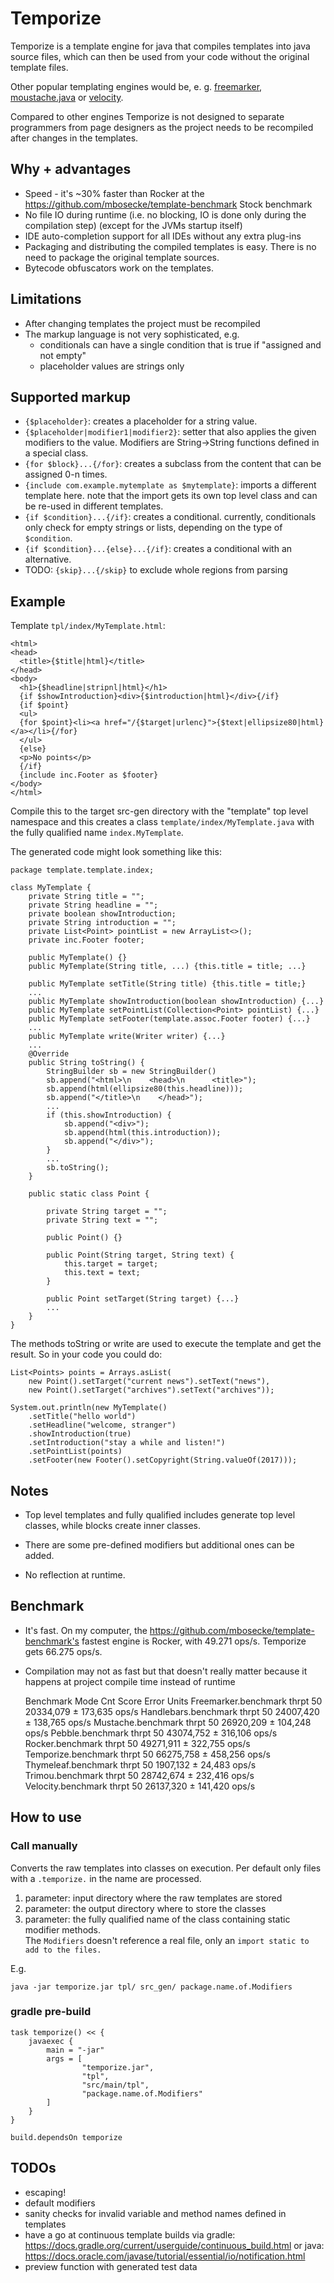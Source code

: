 # Temporize

Temporize is a template engine for java that compiles templates into java 
source files, which can then be used from your code without the original template files.

Other popular templating engines would be, e. g. 
[freemarker](http://freemarker.org/), 
[moustache.java](https://github.com/spullara/mustache.java) or
[velocity](http://velocity.apache.org/).

Compared to other engines Temporize is not designed to separate programmers from page designers
as the project needs to be recompiled after changes in the templates.  

## Why + advantages

* Speed - it's ~30% faster than Rocker at the https://github.com/mbosecke/template-benchmark 
  Stock benchmark
* No file IO during runtime (i.e. no blocking, IO is done only during the compilation step)
  (except for the JVMs startup itself)
* IDE auto-completion support for all IDEs without any extra plug-ins
* Packaging and distributing the compiled templates is easy. There is no need to 
  package the original template sources.
* Bytecode obfuscators work on the templates.

## Limitations

* After changing templates the project must be recompiled
* The markup language is not very sophisticated, e.g. 
  * conditionals can have a single condition that is true if "assigned and not empty"
  * placeholder values are strings only  
 
## Supported markup
 
* `{$placeholder}`: creates a placeholder for a string value.
* `{$placeholder|modifier1|modifier2}`: setter that also applies the given modifiers to the value.
  Modifiers are String->String functions defined in a special class.
* `{for $block}...{/for}`: creates a subclass from the content that can be
 assigned 0-n times.
* `{include com.example.mytemplate as $mytemplate}`: imports a different template here.
  note that the import gets its own top level class and can be re-used in different templates.
* `{if $condition}...{/if}`: creates a conditional. currently, conditionals only check for 
  empty strings or lists, depending on the type of `$condition`. 
* `{if $condition}...{else}...{/if}`: creates a conditional with an alternative.
* TODO: `{skip}...{/skip}` to exclude whole regions from parsing

## Example

Template `tpl/index/MyTemplate.html`:

    <html>
    <head>
      <title>{$title|html}</title>
    </head>
    <body>
      <h1>{$headline|stripnl|html}</h1>
      {if $showIntroduction}<div>{$introduction|html}</div>{/if}
      {if $point} 
      <ul>
      {for $point}<li><a href="/{$target|urlenc}">{$text|ellipsize80|html}</a></li>{/for}
      </ul>
      {else}
      <p>No points</p>
      {/if}
      {include inc.Footer as $footer}
    </body>
    </html>
    
Compile this to the target src-gen directory with the "template" top level namespace 
and this creates a class `template/index/MyTemplate.java` with the fully qualified name 
`index.MyTemplate`.

The generated code might look something like this:

    package template.template.index; 
    
    class MyTemplate {
        private String title = "";
        private String headline = "";
        private boolean showIntroduction;
        private String introduction = "";
        private List<Point> pointList = new ArrayList<>();
        private inc.Footer footer; 
        
        public MyTemplate() {}
        public MyTemplate(String title, ...) {this.title = title; ...}
        
        public MyTemplate setTitle(String title) {this.title = title;}
        ...
        public MyTemplate showIntroduction(boolean showIntroduction) {...}
        public MyTemplate setPointList(Collection<Point> pointList) {...}
        public MyTemplate setFooter(template.assoc.Footer footer) {...}
        ...
        public MyTemplate write(Writer writer) {...}
        ...
        @Override
        public String toString() {
            StringBuilder sb = new StringBuilder()
            sb.append("<html>\n    <head>\n      <title>");
            sb.append(html(ellipsize80(this.headline)));
            sb.append("</title>\n    </head>");
            ...
            if (this.showIntroduction) {
                sb.append("<div>");
                sb.append(html(this.introduction));
                sb.append("</div>");
            }
            ...
            sb.toString();
        }
        
        public static class Point {
        
            private String target = "";
            private String text = "";
            
            public Point() {}
            
            public Point(String target, String text) { 
                this.target = target;
                this.text = text; 
            }
            
            public Point setTarget(String target) {...}
            ...
        }
    }

The methods toString or write are used to execute the template and get the result. So
in your code you could do:

    List<Points> points = Arrays.asList(
        new Point().setTarget("current news").setText("news"),
        new Point().setTarget("archives").setText("archives"));

    System.out.println(new MyTemplate()
        .setTitle("hello world")
        .setHeadline("welcome, stranger")
        .showIntroduction(true)
        .setIntroduction("stay a while and listen!")
        .setPointList(points)
        .setFooter(new Footer().setCopyright(String.valueOf(2017)));

## Notes

* Top level templates and fully qualified includes generate top level classes,
 while blocks create inner classes.
 
* There are some pre-defined modifiers but additional ones can be added.

* No reflection at runtime.

## Benchmark

* It's fast. On my computer, the https://github.com/mbosecke/template-benchmark's 
  fastest engine is Rocker, with 49.271 ops/s. Temporize gets 66.275 ops/s.  
* Compilation may not as fast but that doesn't really matter because it happens at 
  project compile time instead of runtime
  
  
    Benchmark                     Mode  Cnt      Score     Error  Units
    Freemarker.benchmark         thrpt   50  20334,079 ± 173,635  ops/s
    Handlebars.benchmark         thrpt   50  24007,420 ± 138,765  ops/s
    Mustache.benchmark           thrpt   50  26920,209 ± 104,248  ops/s
    Pebble.benchmark             thrpt   50  43074,752 ± 316,106  ops/s
    Rocker.benchmark             thrpt   50  49271,911 ± 322,755  ops/s
    Temporize.benchmark          thrpt   50  66275,758 ± 458,256  ops/s
    Thymeleaf.benchmark          thrpt   50   1907,132 ±  24,483  ops/s
    Trimou.benchmark             thrpt   50  28742,674 ± 232,416  ops/s
    Velocity.benchmark           thrpt   50  26137,320 ± 141,420  ops/s

## How to use



### Call manually

Converts the raw templates into classes on execution. Per default only 
files with a `.temporize.` in the name are processed.  

1. parameter: input directory where the raw templates are stored
2. parameter: the output directory where to store the classes
3. parameter: the fully qualified name of the class containing static modifier methods.  
   The `Modifiers` doesn't reference a real file, only an `import static to add to the files.`    

E.g.

 `java -jar temporize.jar tpl/ src_gen/ package.name.of.Modifiers`

### gradle pre-build

    task temporize() << {
        javaexec {
            main = "-jar"
            args = [
                    "temporize.jar",
                    "tpl",
                    "src/main/tpl",
                    "package.name.of.Modifiers"
            ]
        }
    }
     
    build.dependsOn temporize

## TODOs

* escaping!
* default modifiers
* sanity checks for invalid variable and method names defined in templates
* have a go at continuous template builds via gradle: https://docs.gradle.org/current/userguide/continuous_build.html
  or java: https://docs.oracle.com/javase/tutorial/essential/io/notification.html
* preview function with generated test data
